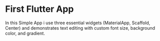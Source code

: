 # First Flutter App

In this Simple App i use three essential widgets (MaterialApp, Scaffold, Center) and demonstrates text editing with custom font size, background color, and gradient.
